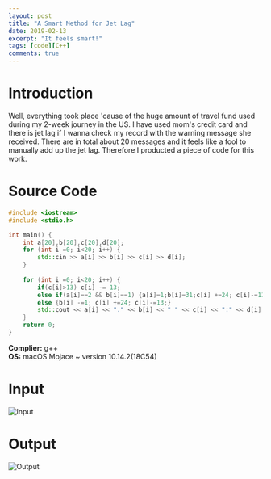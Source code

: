 ```yaml
---
layout: post
title: "A Smart Method for Jet Lag"
date: 2019-02-13
excerpt: "It feels smart!"
tags: [code][C++]
comments: true
---
```


# Introduction 
Well, everything took place 'cause of the huge amount of travel fund used during my 2-week journey in the US. I have used mom's credit card and there is jet lag if I wanna check my record with the warning message she received. There are in total about 20 messages and it feels like a fool to manually add up the jet lag. Therefore I producted a piece of code for this work.

# Source Code
```cpp
#include <iostream>
#include <stdio.h>

int main() {
    int a[20],b[20],c[20],d[20];
    for (int i =0; i<20; i++) {
        std::cin >> a[i] >> b[i] >> c[i] >> d[i];
    }
    
    for (int i =0; i<20; i++) {
        if(c[i]>13) c[i] -= 13;
        else if(a[i]==2 && b[i]==1) {a[i]=1;b[i]=31;c[i] +=24; c[i]-=13;}
        else {b[i] -=1; c[i] +=24; c[i]-=13;}
        std::cout << a[i] << "." << b[i] << " " << c[i] << ":" << d[i] << std::endl;
    }
    return 0;
}
```
**Complier:** g++ <br />
**OS:** macOS Mojace ~ version 10.14.2(18C54)

# Input
![Input]({{site.baseurl}}/features/Input.png)

# Output
![Output]({{site.baseurl}}/features/Output.)